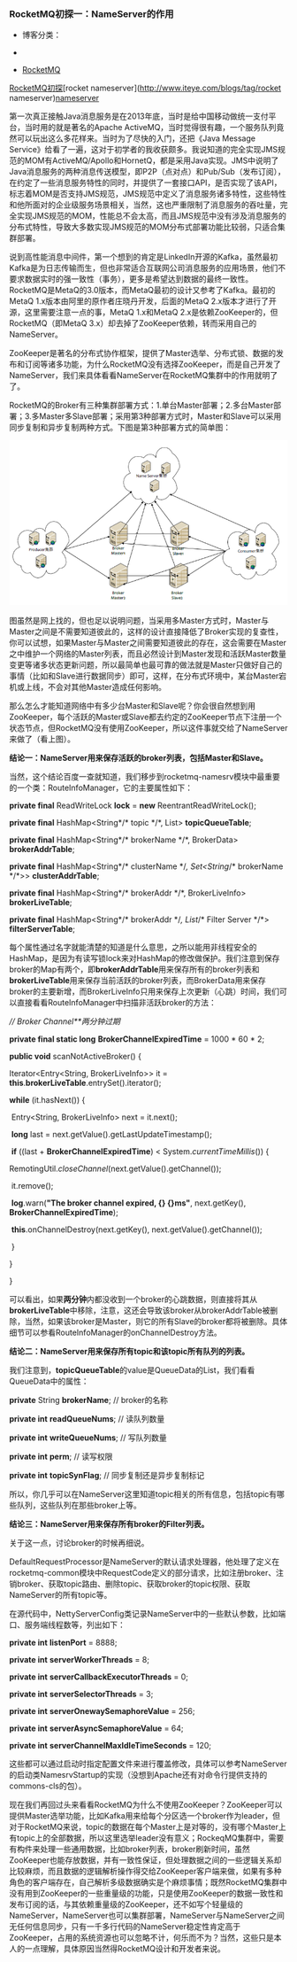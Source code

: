 ### RocketMQ初探一：NameServer的作用

- 博客分类：

-  

- [RocketMQ](https://www.iteye.com/category/362090)

[RocketMQ初探](http://www.iteye.com/blogs/tag/RocketMQ初探)[rocket nameserver](http://www.iteye.com/blogs/tag/rocket nameserver)[nameserver](http://www.iteye.com/blogs/tag/nameserver) 

第一次真正接触Java消息服务是在2013年底，当时是给中国移动做统一支付平台，当时用的就是著名的Apache ActiveMQ，当时觉得很有趣，一个服务队列竟然可以玩出这么多花样来。当时为了尽快的入门，还把《Java Message Service》给看了一遍，这对于初学者的我收获颇多。我说知道的完全实现JMS规范的MOM有ActiveMQ/Apollo和HornetQ，都是采用Java实现。JMS中说明了Java消息服务的两种消息传送模型，即P2P（点对点）和Pub/Sub（发布订阅），在约定了一些消息服务特性的同时，并提供了一套接口API，是否实现了该API，标志着MOM是否支持JMS规范，JMS规范中定义了消息服务诸多特性，这些特性和他所面对的企业级服务场景相关，当然，这也严重限制了消息服务的吞吐量，完全实现JMS规范的MOM，性能总不会太高，而且JMS规范中没有涉及消息服务的分布式特性，导致大多数实现JMS规范的MOM分布式部署功能比较弱，只适合集群部署。

 

说到高性能消息中间件，第一个想到的肯定是LinkedIn开源的Kafka，虽然最初Kafka是为日志传输而生，但也非常适合互联网公司消息服务的应用场景，他们不要求数据实时的强一致性（事务），更多是希望达到数据的最终一致性。RocketMQ是MetaQ的3.0版本，而MetaQ最初的设计又参考了Kafka。最初的MetaQ 1.x版本由阿里的原作者庄晓丹开发，后面的MetaQ 2.x版本才进行了开源，这里需要注意一点的事，MetaQ 1.x和MetaQ 2.x是依赖ZooKeeper的，但RocketMQ（即MetaQ 3.x）却去掉了ZooKeeper依赖，转而采用自己的NameServer。

 

ZooKeeper是著名的分布式协作框架，提供了Master选举、分布式锁、数据的发布和订阅等诸多功能，为什么RocketMQ没有选择ZooKeeper，而是自己开发了NameServer，我们来具体看看NameServer在RocketMQ集群中的作用就明了了。

 

RocketMQ的Broker有三种集群部署方式：1.单台Master部署；2.多台Master部署；3.多Master多Slave部署；采用第3种部署方式时，Master和Slave可以采用同步复制和异步复制两种方式。下图是第3种部署方式的简单图：

 

![img](RocketMQ初探一：NameServer的作用.assets/52b2eb1f-f7fb-31a7-93dd-e86864282ec3.png)
 

 

 

图虽然是网上找的，但也足以说明问题，当采用多Master方式时，Master与Master之间是不需要知道彼此的，这样的设计直接降低了Broker实现的复查性，你可以试想，如果Master与Master之间需要知道彼此的存在，这会需要在Master之中维护一个网络的Master列表，而且必然设计到Master发现和活跃Master数量变更等诸多状态更新问题，所以最简单也最可靠的做法就是Master只做好自己的事情（比如和Slave进行数据同步）即可，这样，在分布式环境中，某台Master宕机或上线，不会对其他Master造成任何影响。

 

那么怎么才能知道网络中有多少台Master和Slave呢？你会很自然想到用ZooKeeper，每个活跃的Master或Slave都去约定的ZooKeeper节点下注册一个状态节点，但RocketMQ没有使用ZooKeeper，所以这件事就交给了NameServer来做了（看上图）。

 

**结论一：****NameServer****用来保存活跃的****broker****列表，包括****Master****和****Slave****。**

当然，这个结论百度一查就知道，我们移步到rocketmq-namesrv模块中最重要的一个类：RouteInfoManager，它的主要属性如下：

 

**private final** ReadWriteLock **lock** = **new** ReentrantReadWriteLock();

**private final** HashMap<String*/\* topic \*/*, List<QueueData>> **topicQueueTable**;

**private final** HashMap<String*/\* brokerName \*/*, BrokerData> **brokerAddrTable**;

**private final** HashMap<String*/\* clusterName \*/*, Set<String*/\* brokerName \*/*>> **clusterAddrTable**;

**private final** HashMap<String*/\* brokerAddr \*/*, BrokerLiveInfo> **brokerLiveTable**;

**private final** HashMap<String*/\* brokerAddr \*/*, List<String>*/\* Filter Server \*/*> **filterServerTable**;

 

每个属性通过名字就能清楚的知道是什么意思，之所以能用非线程安全的HashMap，是因为有读写锁lock来对HashMap的修改做保护。我们注意到保存broker的Map有两个，即**brokerAddrTable**用来保存所有的broker列表和**brokerLiveTable**用来保存当前活跃的broker列表，而BrokerData用来保存broker的主要新增，而BrokerLiveInfo只用来保存上次更新（心跳）时间，我们可以直接看看RouteInfoManager中扫描非活跃broker的方法：

 

*// Broker Channel**两分钟过期*

**private final static long** **BrokerChannelExpiredTime** = 1000 * 60 * 2;

**public void** scanNotActiveBroker() {

  Iterator<Entry<String, BrokerLiveInfo>> it = **this**.**brokerLiveTable**.entrySet().iterator();

  **while** (it.hasNext()) {

​    Entry<String, BrokerLiveInfo> next = it.next();

​    **long** last = next.getValue().getLastUpdateTimestamp();

​    **if** ((last + **BrokerChannelExpiredTime**) < System.*currentTimeMillis*()) {

​      RemotingUtil.*closeChannel*(next.getValue().getChannel());

​      it.remove();

​      **log**.warn(**"The broker channel expired, {} {}ms"**, next.getKey(), **BrokerChannelExpiredTime**);

​      **this**.onChannelDestroy(next.getKey(), next.getValue().getChannel());

​    }

  }

}

 

可以看出，如果**两分钟**内都没收到一个broker的心跳数据，则直接将其从**brokerLiveTable**中移除，注意，这还会导致该broker从brokerAddrTable被删除，当然，如果该broker是Master，则它的所有Slave的broker都将被删除。具体细节可以参看RouteInfoManager的onChannelDestroy方法。

 

**结论二：****NameServer****用来保存所有****topic****和该****topic****所有队列的列表。**

我们注意到，**topicQueueTable**的value是QueueData的List，我们看看QueueData中的属性：

 

**private** String **brokerName**; // broker的名称

**private int** **readQueueNums**; // 读队列数量

**private int** **writeQueueNums**; // 写队列数量

**private int** **perm**;      // 读写权限

**private int** **topicSynFlag**;  // 同步复制还是异步复制标记

 

所以，你几乎可以在NameServer这里知道topic相关的所有信息，包括topic有哪些队列，这些队列在那些broker上等。

 

**结论三：****NameServer****用来保存所有****broker****的****Filter****列表。**

关于这一点，讨论broker的时候再细说。

 

DefaultRequestProcessor是NameServer的默认请求处理器，他处理了定义在rocketmq-common模块中RequestCode定义的部分请求，比如注册broker、注销broker、获取topic路由、删除topic、获取broker的topic权限、获取NameServer的所有topic等。

 

在源代码中，NettyServerConfig类记录NameServer中的一些默认参数，比如端口、服务端线程数等，列出如下：

**private int** **listenPort** = 8888;

**private int** **serverWorkerThreads** = 8;

**private int** **serverCallbackExecutorThreads** = 0;

**private int** **serverSelectorThreads** = 3;

**private int** **serverOnewaySemaphoreValue** = 256;

**private int** **serverAsyncSemaphoreValue** = 64;

**private int** **serverChannelMaxIdleTimeSeconds** = 120;

 

这些都可以通过启动时指定配置文件来进行覆盖修改，具体可以参考NameServer的启动类NamesrvStartup的实现（没想到Apache还有对命令行提供支持的commons-cls的包）。

 

 

现在我们再回过头来看看RocketMQ为什么不使用ZooKeeper？ZooKeeper可以提供Master选举功能，比如Kafka用来给每个分区选一个broker作为leader，但对于RocketMQ来说，topic的数据在每个Master上是对等的，没有哪个Master上有topic上的全部数据，所以这里选举leader没有意义；RockeqMQ集群中，需要有构件来处理一些通用数据，比如broker列表，broker刷新时间，虽然ZooKeeper也能存放数据，并有一致性保证，但处理数据之间的一些逻辑关系却比较麻烦，而且数据的逻辑解析操作得交给ZooKeeper客户端来做，如果有多种角色的客户端存在，自己解析多级数据确实是个麻烦事情；既然RocketMQ集群中没有用到ZooKeeper的一些重量级的功能，只是使用ZooKeeper的数据一致性和发布订阅的话，与其依赖重量级的ZooKeeper，还不如写个轻量级的NameServer，NameServer也可以集群部署，NameServer与NameServer之间无任何信息同步，只有一千多行代码的NameServer稳定性肯定高于ZooKeeper，占用的系统资源也可以忽略不计，何乐而不为？当然，这些只是本人的一点理解，具体原因当然得RocketMQ设计和开发者来说。